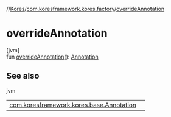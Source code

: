 //[Kores](../../index.md)/[com.koresframework.kores.factory](index.md)/[overrideAnnotation](override-annotation.md)

# overrideAnnotation

[jvm]\
fun [overrideAnnotation](override-annotation.md)(): [Annotation](../com.koresframework.kores.base/-annotation/index.md)

## See also

jvm

| | |
|---|---|
| [com.koresframework.kores.base.Annotation](../com.koresframework.kores.base/-annotation/index.md) |  |
